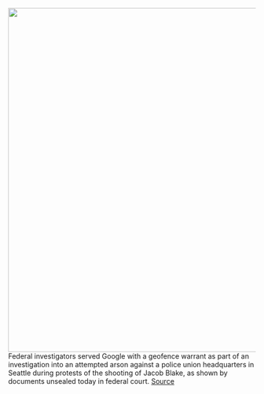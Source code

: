<img src='https://cdn.vox-cdn.com/thumbor/SwDnw0N317tozbA-vB_NJMJyrzU=/0x0:4200x2800/1200x800/filters:focal(1764x1064:2436x1736)/cdn.vox-cdn.com/uploads/chorus_image/image/70474676/1228279206.0.jpg' width='700px' /><br/>
Federal investigators served Google with a geofence warrant as part of an investigation into an attempted arson against a police union headquarters in Seattle during protests of the shooting of Jacob Blake, as shown by documents unsealed today in federal court.
<a href='https://www.theverge.com/2022/2/5/22918487/fbi-geofence-seattle-blm-protest-police-guild-attack'> Source <a/>